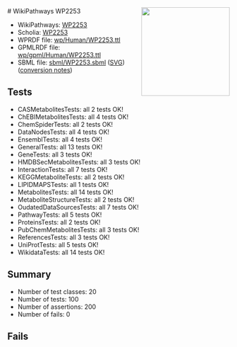 <img style="float: right; width: 200px" src="../logo.png" />
# WikiPathways WP2253

* WikiPathways: [WP2253](https://identifiers.org/wikipathways:WP2253)
* Scholia: [WP2253](https://scholia.toolforge.org/wikipathways/WP2253)
* WPRDF file: [wp/Human/WP2253.ttl](../wp/Human/WP2253.ttl)
* GPMLRDF file: [wp/gpml/Human/WP2253.ttl](../wp/gpml/Human/WP2253.ttl)
* SBML file: [sbml/WP2253.sbml](../sbml/WP2253.sbml) ([SVG](../sbml/WP2253.svg)) ([conversion notes](../sbml/WP2253.txt))

## Tests
* CASMetabolitesTests: all 2 tests OK!
* ChEBIMetabolitesTests: all 4 tests OK!
* ChemSpiderTests: all 2 tests OK!
* DataNodesTests: all 4 tests OK!
* EnsemblTests: all 4 tests OK!
* GeneralTests: all 13 tests OK!
* GeneTests: all 3 tests OK!
* HMDBSecMetabolitesTests: all 3 tests OK!
* InteractionTests: all 7 tests OK!
* KEGGMetaboliteTests: all 2 tests OK!
* LIPIDMAPSTests: all 1 tests OK!
* MetabolitesTests: all 14 tests OK!
* MetaboliteStructureTests: all 2 tests OK!
* OudatedDataSourcesTests: all 7 tests OK!
* PathwayTests: all 5 tests OK!
* ProteinsTests: all 2 tests OK!
* PubChemMetabolitesTests: all 3 tests OK!
* ReferencesTests: all 3 tests OK!
* UniProtTests: all 5 tests OK!
* WikidataTests: all 14 tests OK!


## Summary

* Number of test classes: 20
* Number of tests: 100
* Number of assertions: 200
* Number of fails: 0

## Fails

